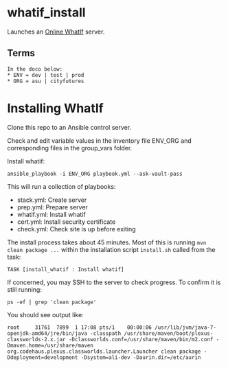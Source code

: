 # whatif_install

Launches an [Online WhatIf](https://github.com/AURIN/online-whatif) server.

## Terms

    In the doco below:  
    * ENV = dev | test | prod
    * ORG = asu | cityfutures

# Installing WhatIf

Clone this repo to an Ansible control server.

Check and edit variable values in the inventory file ENV_ORG and corresponding files in the group_vars folder.

Install whatif:

`ansible_playbook -i ENV_ORG playbook.yml --ask-vault-pass`

This will run a collection of playbooks:

* stack.yml: Create server
* prep.yml: Prepare server
* whatif.yml: Install whatif
* cert.yml: Install security certificate
* check.yml: Check site is up before exiting

The install process takes about 45 minutes. Most of this is running `mvn clean package ...` within the installation script `install.sh` called from the task:

`TASK [install_whatif : Install whatif]`

If concerned, you may SSH to the server to check progress.  To confirm it is still running:

`ps -ef | grep 'clean package'`

You should see output like:

```
root     31761  7899  1 17:08 pts/1    00:00:06 /usr/lib/jvm/java-7-openjdk-amd64/jre/bin/java -classpath /usr/share/maven/boot/plexus-classworlds-2.x.jar -Dclassworlds.conf=/usr/share/maven/bin/m2.conf -Dmaven.home=/usr/share/maven org.codehaus.plexus.classworlds.launcher.Launcher clean package -Ddeployment=development -Dsystem=ali-dev -Daurin.dir=/etc/aurin
```

